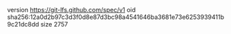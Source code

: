 version https://git-lfs.github.com/spec/v1
oid sha256:12a0d2b97c3d3f0d8e87d3bc98a4541646ba3681e73e6253939411b9c21dc8dd
size 2757
